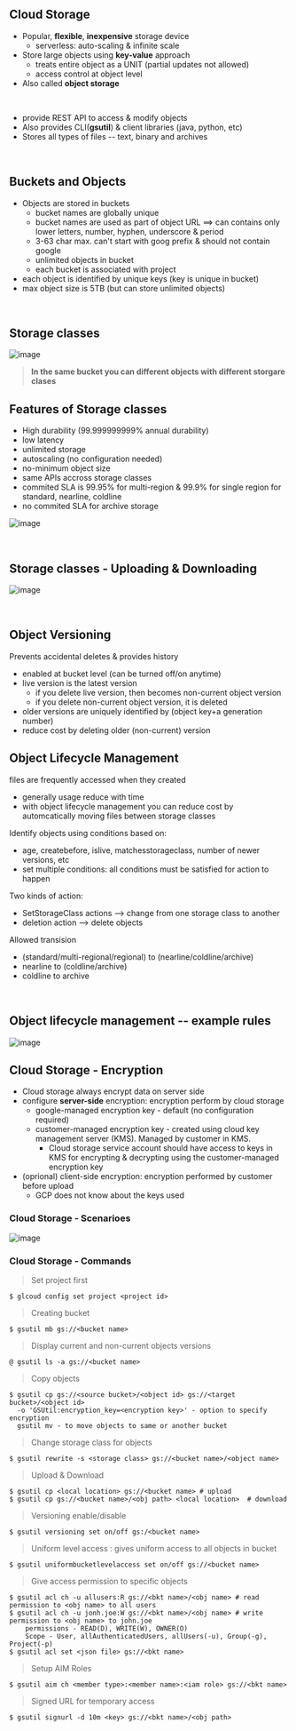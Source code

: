 ## Cloud Storage
* Popular, **flexible**, **inexpensive** storage device
  * serverless: auto-scaling & infinite scale
* Store large objects using **key-value** approach
  * treats entire object as a UNIT (partial updates not allowed)
  * access control at object level
* Also called **object storage**

</br>

* provide REST API to access & modify objects
* Also provides CLI(**gsutil**) & client libraries (java, python, etc)
* Stores all types of files -- text, binary and archives

</br>

## Buckets and Objects
* Objects are stored in buckets
  * bucket names are globally unique
  * bucket names are used as part of object URL ==> can contains only lower letters, number, hyphen, underscore & period
  * 3-63 char max. can't start with goog prefix & should not contain google
  * unlimited objects in bucket
  * each bucket is associated with project
* each object is identified by unique keys (key is unique in bucket)
* max object size is 5TB (but can store unlimited objects)

</br>

## Storage classes
![image](https://github.com/ramkrushna26/gcp/assets/45620457/87826fc8-e4b4-4ebd-9a7d-7a995e66eabb)

> **In the same bucket you can different objects with different storgare clases**

## Features of Storage classes
* High durability (99.999999999% annual durability)
* low latency
* unlimited storage
* autoscaling (no configuration needed)
* no-minimum object size
* same APIs accross storage classes
* commited SLA is 99.95% for multi-region & 99.9% for single region for standard, nearline, coldline
* no commited SLA for archive storage

![image](https://github.com/ramkrushna26/gcp/assets/45620457/1d2bf9cf-b99a-4dcc-8d16-eee66e92ea91)

</br>

## Storage classes - Uploading & Downloading
![image](https://github.com/ramkrushna26/gcp/assets/45620457/22625a67-0c0c-4874-a51f-f4e8de7e7bff)

</br>

## Object Versioning
Prevents accidental deletes & provides history
* enabled at bucket level (can be turned off/on anytime)
* live version is the latest version
  * if you delete live version, then becomes non-current object version
  * if you delete non-current object version, it is deleted
* older versions are uniquely identified by (object key+a generation number)
* reduce cost by deleting older (non-current) version

## Object Lifecycle Management
files are frequently accessed when they created
  * generally usage reduce with time
  * with object lifecycle management you can reduce cost by automcatically moving files between storage classes

Identify objects using conditions based on:
  * age, createbefore, islive, matchesstorageclass, number of newer versions, etc
  * set multiple conditions: all conditions must be satisfied for action to happen

Two kinds of action:
  * SetStorageClass actions --> change from one storage class to another
  * deletion action --> delete objects

Allowed transision
  * (standard/multi-regional/regional) to (nearline/coldline/archive)
  * nearline to (coldline/archive)
  * coldline to archive

</br>

## Object lifecycle management -- example rules
![image](https://github.com/ramkrushna26/gcp/assets/45620457/03f12fc4-1482-4b8a-ae2d-645adf88aeac)

## Cloud Storage - Encryption
* Cloud storage always encrypt data on server side
* configure **server-side** encryption: encryption perform by cloud storage
  * google-managed encryption key - default (no configuration required)
  * customer-managed encryption key - created using cloud key management server (KMS). Managed by customer in KMS.
    * Cloud storage service account should have access to keys in KMS for encrypting & decrypting using the customer-managed encryption key
* (oprional) client-side encryption: encryption performed by customer before upload
  * GCP does not know about the keys used

### Cloud Storage - Scenarioes
![image](https://github.com/ramkrushna26/gcp/assets/45620457/48ae4994-7a0d-45b7-a988-99201a33fd4d)

### Cloud Storage - Commands
> Set project first
```
$ glcoud config set project <project id>
```
> Creating bucket
```
$ gsutil mb gs://<bucket name>
```
> Display current and non-current objects versions
```
@ gsutil ls -a gs://<bucket name>
```
> Copy objects
```
$ gsutil cp gs://<source bucket>/<object id> gs://<target bucket>/<object id>
  -o 'GSUtil:encryption_key=<encryption key>' - option to specify encryption
  gsutil mv - to move objects to same or another bucket
```
> Change storage class for objects
```
$ gsutil rewrite -s <storage class> gs://<bucket name>/<object name>
```
> Upload & Download
```
$ gsutil cp <local location> gs://<bucket name> # upload
$ gsutil cp gs://<bucket name>/<obj path> <local location>  # download
```
> Versioning enable/disable
```
$ gsutil versioning set on/off gs:/<bucket name>
```
> Uniform level access : gives uniform access to all objects in bucket
```
$ gsutil uniformbucketlevelaccess set on/off gs://<bucket name>
```
> Give access permission to specific objects
```
$ gsutil acl ch -u allusers:R gs://<bkt name>/<obj name> # read permission to <obj name> to all users
$ gsutil acl ch -u jonh.joe:W gs://<bkt name>/<obj name> # write permission to <obj name> to john.joe
    permissions - READ(D), WRITE(W), OWNER(O)
    Scope - User, allAuthenticatedUsers, allUsers(-u), Group(-g), Project(-p)
$ gsutil acl set <json file> gs://<bkt name>
```
> Setup AIM Roles
```
$ gsutil aim ch <member type>:<member name>:<iam role> gs://<bkt name>
```
> Signed URL for temporary access
```
$ gsutil signurl -d 10m <key> gs://<bkt name>/<obj path> 
```

